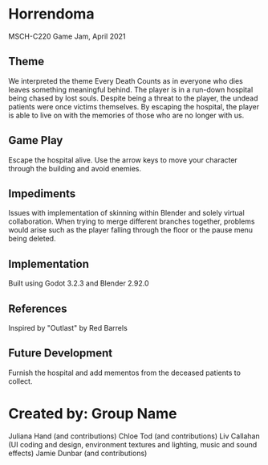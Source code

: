 # Horrendoma
MSCH-C220 Game Jam, April 2021

## Theme
We interpreted the theme Every Death Counts as in everyone who dies leaves something meaningful behind. The player is in a run-down hospital being chased by lost souls. Despite being a threat to the player, the undead patients were once victims themselves. By escaping the hospital, the player is able to live on with the memories of those who are no longer with us.

## Game Play
Escape the hospital alive.
Use the arrow keys to move your character through the building and avoid enemies.

## Impediments
Issues with implementation of skinning within Blender and solely virtual collaboration. When trying to merge different branches together, problems would arise such as the player falling through the floor or the pause menu being deleted.

## Implementation
Built using Godot 3.2.3 and Blender 2.92.0

## References
Inspired by "Outlast" by Red Barrels

## Future Development
Furnish the hospital and add mementos from the deceased patients to collect.

# Created by: Group Name
Juliana Hand (and contributions)
Chloe Tod (and contributions)
Liv Callahan (UI coding and design, environment textures and lighting, music and sound effects)
Jamie Dunbar (and contributions)

